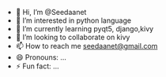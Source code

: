 - 👋 Hi, I’m @Seedaanet
- 👀 I’m interested in python language 
- 🌱 I’m currently learning pyqt5, django,kivy 
- 💞️ I’m looking to collaborate on kivy
- 📫 How to reach me seedaanet@gmail.com 
- 😄 Pronouns: ...
- ⚡ Fun fact: ...

<!---
Seedaanet/Seedaanet is a ✨ special ✨ repository because its `README.md` (this file) appears on your GitHub profile.
You can click the Preview link to take a look at your changes.
--->
